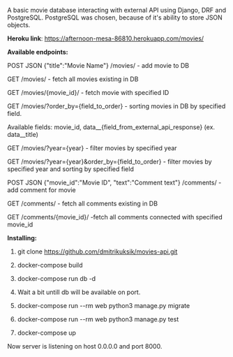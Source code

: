A basic movie database interacting with external API using Django, DRF and PostgreSQL.
PostgreSQL was chosen, because of it's ability to store JSON objects.

**Heroku link**: https://afternoon-mesa-86810.herokuapp.com/movies/

**Available endpoints:**

POST JSON {"title":"Movie Name"}  /movies/ - add movie to DB 

GET /movies/ - fetch all movies existing in DB

GET /movies/{movie_id}/ - fetch movie with specified ID

GET /movies/?order_by={field_to_order} - sorting movies in DB by specified field. 

Available fields: movie_id, data__{field_from_external_api_response} (ex. data__title)

GET /movies/?year={year} - filter movies by specified year

GET /movies/?year={year}&order_by={field_to_order} - filter movies by specified year and sorting by specified field 

POST JSON {"movie_id":"Movie ID", "text":"Comment text"}  /comments/ - add comment for movie

GET /comments/ - fetch all comments existing in DB

GET /comments/{movie_id}/ -fetch all comments connected with specified movie_id

**Installing:**

1. git clone https://github.com/dmitrikuksik/movies-api.git

2. docker-compose build

3. docker-compose run db -d

5. Wait a bit untill db will be available on port.

4. docker-compose run --rm web python3 manage.py migrate

5. docker-compose run --rm web python3 manage.py test

6. docker-compose up

Now server is listening on host 0.0.0.0 and port 8000.
